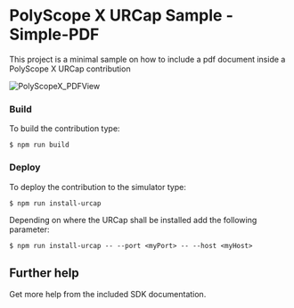 # PolyScope X URCap Sample - Simple-PDF

This project is a minimal sample on how to include a pdf document inside a PolyScope X URCap contribution

![PolyScopeX_PDFView](https://github.com/user-attachments/assets/30d67bed-c260-41fc-88e4-93e241114509)

### Build
To build the contribution type:

`$ npm run build`

### Deploy
To deploy the contribution to the simulator type:

`$ npm run install-urcap`

Depending on where the URCap shall be installed add the following parameter:

`$ npm run install-urcap -- --port <myPort> -- --host <myHost>`

## Further help

Get more help from the included SDK documentation.
